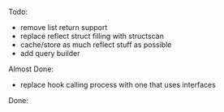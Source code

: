 Todo:

- remove list return support
- replace reflect struct filling with structscan
- cache/store as much reflect stuff as possible
- add query builder

Almost Done:

- replace hook calling process with one that uses interfaces

Done:

